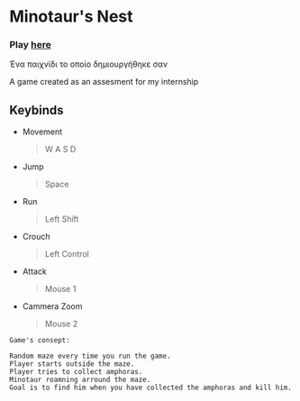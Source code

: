 # Minotaur's Nest

### Play [here](https://xristostafarlis.github.io/Minotaurs-Nest/Build/index.html)

Ένα παιχνίδι το οποίο δημιουργήθηκε σαν

A game created as an assesment for my internship


## **Keybinds**

- Movement
  > W A S D
- Jump
  > Space
- Run
  > Left Shift
- Crouch
  > Left Control
- Attack
  > Mouse 1
- Cammera Zoom
  > Mouse 2

```
Game's consept:  
  
Random maze every time you run the game.  
Player starts outside the maze. 
Player tries to collect amphoras.  
Minotaur roamning arround the maze.  
Goal is to find him when you have collected the amphoras and kill him.
```
